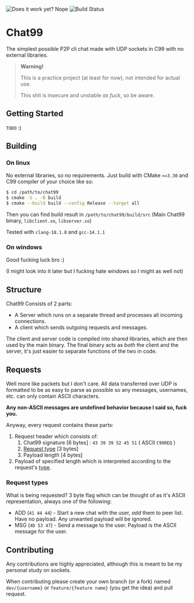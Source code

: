 ![Does it work yet? Nope](https://img.shields.io/badge/Does_it_work_yet%3F-NO-red)
![Build Status](https://img.shields.io/github/actions/workflow/status/LaPepega/Chat99/build-linux.yml)

# Chat99

The simplest possible P2P cli chat made with UDP sockets in C99 with no external libraries.

> **Warning!**
>
> This is a practice project (at least for now), not intended for actual use.
>
> This shit is insecure and unstable *as fuck*, so be aware.

## Getting Started

`TODO` :)

## Building

### On linux

No external libraries, so no requirements. Just build with CMake `>=3.30` and C99 compiler of your choice like so:

```bash
$ cd /path/to/chat99
$ cmake -S . -B build
$ cmake --build build --config Release --target all
```

Then you can find build result in `/path/to/chat99/build/src` (Main Chat99 binary, `libclient.so`, `libserver.so`)

Tested with `clang-18.1.8` and `gcc-14.1.1`

### On windows

Good fucking luck bro :)

(I might look into it later but I fucking hate windows so I might as well not)

## Structure

Chat99 Consists of 2 parts:

- A Server which runs on a separate thread and processes all incoming connections.
- A client which sends outgoing requests and messages.

The client and server code is compiled into shared libraries, which are then used by the main binary. The final binary acts as *both* the client and the server, it's just easier to separate functions of the two in code.

## Requests

Well more like packets but I don't care. All data transferred over UDP is formatted to be as easy to parse as possible so any messages, usernames, etc. can only contain ASCII characters.

**Any non-ASCII messages are undefined behavior because I said so, fuck you.**

Anyway, every request contains these parts:

1. Request header which consists of:
    1. Chat99 signature [6 bytes] : `43 39 39 52 45 51` ( ASCII `C99REQ` )
    2. [Request type](#request-types) [3 bytes]
    3. Payload length [4 bytes]
2. Payload of specified length which is interpreted according to the request's [type](#request-types).

### Request types

What is being requested? 3 byte flag which can be thought of as it's ASCII representation, always one of the following:

- ADD (`41 44 44`) - Start a new chat with the user, *add* them to peer list. Have no payload. Any unwanted payload will be ignored.
- MSG (`4D 53 47`) - Send a message to the user. Payload is the ASCII message for the user.

## Contributing

Any contributions are highly appreciated, although this is meant to be my personal study on sockets.

When contributing please create your own branch (or a fork) named `dev/{username}` or `feature/{feature name}` (you get the idea) and pull request.
